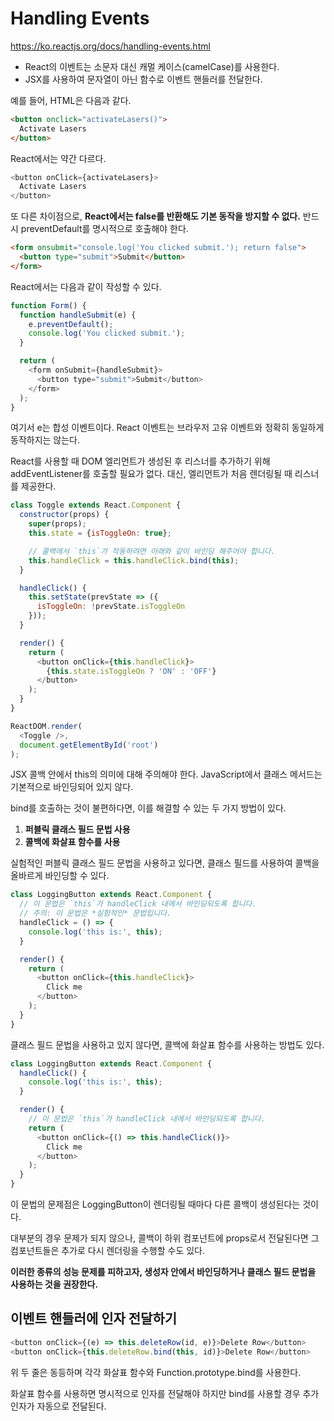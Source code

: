 # Handling Events
https://ko.reactjs.org/docs/handling-events.html

- React의 이벤트는 소문자 대신 캐멀 케이스(camelCase)를 사용한다.
- JSX를 사용하여 문자열이 아닌 함수로 이벤트 핸들러를 전달한다.

예를 들어, HTML은 다음과 같다.

```html
<button onclick="activateLasers()">
  Activate Lasers
</button>
```

React에서는 약간 다르다.

```js
<button onClick={activateLasers}>
  Activate Lasers
</button>
```

또 다른 차이점으로, **React에서는 false를 반환해도 기본 동작을 방지할 수 없다.** 반드시 preventDefault를 명시적으로 호출해야 한다.

```html
<form onsubmit="console.log('You clicked submit.'); return false">
  <button type="submit">Submit</button>
</form>
```

React에서는 다음과 같이 작성할 수 있다.

```js
function Form() {
  function handleSubmit(e) {
    e.preventDefault();
    console.log('You clicked submit.');
  }

  return (
    <form onSubmit={handleSubmit}>
      <button type="submit">Submit</button>
    </form>
  );
}
```

여기서 e는 합성 이벤트이다. React 이벤트는 브라우저 고유 이벤트와 정확히 동일하게 동작하지는 않는다.

React를 사용할 때 DOM 엘리먼트가 생성된 후 리스너를 추가하기 위해 addEventListener를 호출할 필요가 없다. 대신, 엘리먼트가 처음 렌더링될 때 리스너를 제공한다.

```js
class Toggle extends React.Component {
  constructor(props) {
    super(props);
    this.state = {isToggleOn: true};

    // 콜백에서 `this`가 작동하려면 아래와 같이 바인딩 해주어야 합니다.
    this.handleClick = this.handleClick.bind(this);
  }

  handleClick() {
    this.setState(prevState => ({
      isToggleOn: !prevState.isToggleOn
    }));
  }

  render() {
    return (
      <button onClick={this.handleClick}>
        {this.state.isToggleOn ? 'ON' : 'OFF'}
      </button>
    );
  }
}

ReactDOM.render(
  <Toggle />,
  document.getElementById('root')
);
```

JSX 콜백 안에서 this의 의미에 대해 주의해야 한다. JavaScript에서 클래스 메서드는 기본적으로 바인딩되어 있지 않다.

bind를 호출하는 것이 불편하다면, 이를 해결할 수 있는 두 가지 방법이 있다.

1. **퍼블릭 클래스 필드 문법 사용**
2. **콜백에 화살표 함수를 사용**

실험적인 퍼블릭 클래스 필드 문법을 사용하고 있다면, 클래스 필드를 사용하여 콜백을 올바르게 바인딩할 수 있다.

```js
class LoggingButton extends React.Component {
  // 이 문법은 `this`가 handleClick 내에서 바인딩되도록 합니다.
  // 주의: 이 문법은 *실험적인* 문법입니다.
  handleClick = () => {
    console.log('this is:', this);
  }

  render() {
    return (
      <button onClick={this.handleClick}>
        Click me
      </button>
    );
  }
}
```

클래스 필드 문법을 사용하고 있지 않다면, 콜백에 화살표 함수를 사용하는 방법도 있다.

```js
class LoggingButton extends React.Component {
  handleClick() {
    console.log('this is:', this);
  }

  render() {
    // 이 문법은 `this`가 handleClick 내에서 바인딩되도록 합니다.
    return (
      <button onClick={() => this.handleClick()}>
        Click me
      </button>
    );
  }
}
```

이 문법의 문제점은 LoggingButton이 렌더링될 때마다 다른 콜백이 생성된다는 것이다. 

대부분의 경우 문제가 되지 않으나, 콜백이 하위 컴포넌트에 props로서 전달된다면 그 컴포넌트들은 추가로 다시 렌더링을 수행할 수도 있다.

**이러한 종류의 성능 문제를 피하고자, 생성자 안에서 바인딩하거나 클래스 필드 문법을 사용하는 것을 권장한다.**

## 이벤트 핸들러에 인자 전달하기

```js
<button onClick={(e) => this.deleteRow(id, e)}>Delete Row</button>
<button onClick={this.deleteRow.bind(this, id)}>Delete Row</button>
```

위 두 줄은 동등하며 각각 화살표 함수와 Function.prototype.bind를 사용한다.

화살표 함수를 사용하면 명시적으로 인자를 전달해야 하지만 bind를 사용할 경우 추가 인자가 자동으로 전달된다.
